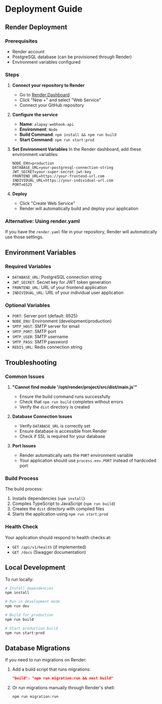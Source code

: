 # Deployment Guide

## Render Deployment

### Prerequisites
- Render account
- PostgreSQL database (can be provisioned through Render)
- Environment variables configured

### Steps

1. **Connect your repository to Render**
   - Go to [Render Dashboard](https://dashboard.render.com)
   - Click "New +" and select "Web Service"
   - Connect your GitHub repository

2. **Configure the service**
   - **Name**: `alapay-webhook-api`
   - **Environment**: `Node`
   - **Build Command**: `npm install && npm run build`
   - **Start Command**: `npm run start:prod`

3. **Set Environment Variables**
   In the Render dashboard, add these environment variables:
   ```
   NODE_ENV=production
   DATABASE_URL=your-postgresql-connection-string
   JWT_SECRET=your-super-secret-jwt-key
   FRONTEND_URL=https://your-frontend-url.com
   INDIVIDUAL_URL=https://your-individual-url.com
   PORT=6525
   ```

4. **Deploy**
   - Click "Create Web Service"
   - Render will automatically build and deploy your application

### Alternative: Using render.yaml

If you have the `render.yaml` file in your repository, Render will automatically use those settings.

## Environment Variables

### Required Variables
- `DATABASE_URL`: PostgreSQL connection string
- `JWT_SECRET`: Secret key for JWT token generation
- `FRONTEND_URL`: URL of your frontend application
- `INDIVIDUAL_URL`: URL of your individual user application

### Optional Variables
- `PORT`: Server port (default: 6525)
- `NODE_ENV`: Environment (development/production)
- `SMTP_HOST`: SMTP server for email
- `SMTP_PORT`: SMTP port
- `SMTP_USER`: SMTP username
- `SMTP_PASS`: SMTP password
- `REDIS_URL`: Redis connection string

## Troubleshooting

### Common Issues

1. **"Cannot find module '/opt/render/project/src/dist/main.js'"**
   - Ensure the build command runs successfully
   - Check that `npm run build` completes without errors
   - Verify the `dist` directory is created

2. **Database Connection Issues**
   - Verify `DATABASE_URL` is correctly set
   - Ensure database is accessible from Render
   - Check if SSL is required for your database

3. **Port Issues**
   - Render automatically sets the `PORT` environment variable
   - Your application should use `process.env.PORT` instead of hardcoded port

### Build Process

The build process:
1. Installs dependencies (`npm install`)
2. Compiles TypeScript to JavaScript (`npm run build`)
3. Creates the `dist` directory with compiled files
4. Starts the application using `npm run start:prod`

### Health Check

Your application should respond to health checks at:
- `GET /api/v1/health` (if implemented)
- `GET /docs` (Swagger documentation)

## Local Development

To run locally:

```bash
# Install dependencies
npm install

# Run in development mode
npm run dev

# Build for production
npm run build

# Start production build
npm run start:prod
```

## Database Migrations

If you need to run migrations on Render:

1. Add a build script that runs migrations:
   ```json
   "build": "npm run migration:run && nest build"
   ```

2. Or run migrations manually through Render's shell:
   ```bash
   npm run migration:run
   ``` 